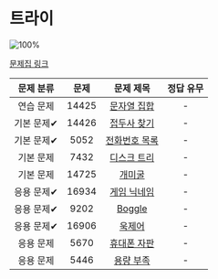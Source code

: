 # 트라이

![100%](https://progress-bar.xyz/0/?scale=10&title=progress&width=500&color=babaca&suffix=/10)

[문제집 링크](https://www.acmicpc.net/workbook/view/12649)

| 문제 분류 | 문제 | 문제 제목 | 정답 유무 |
| :--: | :--: | :--: | :--: |
| 연습 문제 | 14425 | [문자열 집합](https://www.acmicpc.net/problem/14425) | - |
| 기본 문제✔ | 14426 | [접두사 찾기](https://www.acmicpc.net/problem/14426) | - |
| 기본 문제✔ | 5052 | [전화번호 목록](https://www.acmicpc.net/problem/5052) | - |
| 기본 문제 | 7432 | [디스크 트리](https://www.acmicpc.net/problem/7432) | - |
| 기본 문제 | 14725 | [개미굴](https://www.acmicpc.net/problem/14725) | - |
| 응용 문제✔ | 16934 | [게임 닉네임](https://www.acmicpc.net/problem/16934) | - |
| 응용 문제✔ | 9202 | [Boggle](https://www.acmicpc.net/problem/9202) | - |
| 응용 문제✔ | 16906 | [욱제어](https://www.acmicpc.net/problem/16906) | - |
| 응용 문제 | 5670 | [휴대폰 자판](https://www.acmicpc.net/problem/5670) | - |
| 응용 문제 | 5446 | [용량 부족](https://www.acmicpc.net/problem/5446) | - |
